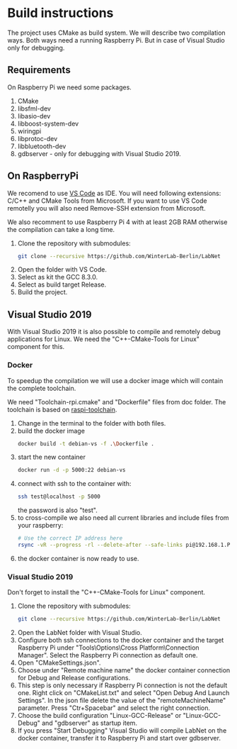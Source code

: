 # Build instructions

The project uses CMake as build system. We will describe two compilation ways. Both ways need a running Raspberry Pi. But in case of Visual Studio only for debugging.

## Requirements
On Raspberry Pi we need some packages.
1. CMake
2. libsfml-dev
3. libasio-dev
4. libboost-system-dev
5. wiringpi
6. libprotoc-dev
7. libbluetooth-dev
8. gdbserver - only for debugging with Visual Studio 2019.

## On RaspberryPi

We recomend to use [VS Code](https://code.visualstudio.com) as IDE. You will need following extensions: C/C++ and CMake Tools from Microsoft. If you want to use VS Code remotelly you will also need Remove-SSH extension from Microsoft.

We also recomment to use Raspberry Pi 4 with at least 2GB RAM otherwise the compilation can take a long time. 

1. Clone the repository with submodules:
    ```sh
    git clone --recursive https://github.com/WinterLab-Berlin/LabNet
    ```
2. Open the folder with VS Code.
3. Select as kit the GCC 8.3.0.
4. Select as build target Release.
5. Build the project.

## Visual Studio 2019
With Visual Studio 2019 it is also possible to compile and remotely debug applications for Linux. We need the "C++-CMake-Tools for Linux" component for this.

### Docker
To speedup the compilation we will use a docker image which will contain the complete toolchain.

We need "Toolchain-rpi.cmake" and "Dockerfile" files from doc folder. The toolchain is based on [raspi-toolchain](https://github.com/Pro/raspi-toolchain).

1. Change in the terminal to the folder with both files.
2. build the docker image
    ```sh
    docker build -t debian-vs -f .\Dockerfile .
    ```
3. start the new container
    ```sh
    docker run -d -p 5000:22 debian-vs
    ```
4. connect with ssh to the container with:
    ```sh
    ssh test@localhost -p 5000
    ```
    the password is also "test".
5. to cross-compile we also need all current libraries and include files from your raspberry:
    ```sh
    # Use the correct IP address here
    rsync -vR --progress -rl --delete-after --safe-links pi@192.168.1.PI:/{lib,usr,etc/ld.so.conf.d,opt/vc/lib} $HOME/rpi/rootfs
    ```
6. the docker container is now ready to use.

### Visual Studio 2019
Don't forget to install the "C++-CMake-Tools for Linux" component.

1. Clone the repository with submodules:
    ```sh
    git clone --recursive https://github.com/WinterLab-Berlin/LabNet
    ```
2. Open the LabNet folder with Visual Studio.
3. Configure both ssh connections to the docker container and the target Raspberry Pi under "Tools\Options\Cross Platform\Connection Manager". Select the Raspberry Pi connection as default one.
4. Open "CMakeSettings.json".
5. Choose under "Remote machine name" the docker container connection for Debug and Release configurations.
6. This step is only necessary if Raspberry Pi connection is not the default one. Right click on "CMakeList.txt" and select "Open Debug And Launch Settings". In the json file delete the value of the "remoteMachineName" parameter. Press "Ctr+Spacebar" and select the right connection.
7. Choose the build configuration "Linux-GCC-Release" or "Linux-GCC-Debug" and "gdbserver" as startup item.
8. If you press "Start Debugging" Visual Studio will compile LabNet on the docker container, transfer it to Raspberry Pi and start over gdbserver.